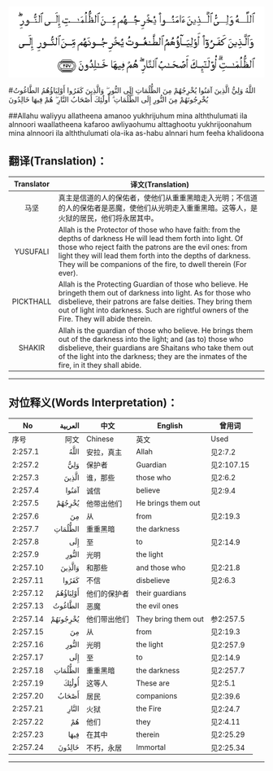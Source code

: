 ![002:257](images/002_257.gif)

#اللَّهُ وَلِيُّ الَّذِينَ آمَنُوا يُخْرِجُهُمْ مِنَ الظُّلُمَاتِ إِلَى النُّورِ ۖ وَالَّذِينَ كَفَرُوا أَوْلِيَاؤُهُمُ الطَّاغُوتُ يُخْرِجُونَهُمْ مِنَ النُّورِ إِلَى الظُّلُمَاتِ ۗ أُولَٰئِكَ أَصْحَابُ النَّارِ ۖ هُمْ فِيهَا خَالِدُونَ 

##Allahu waliyyu allatheena amanoo yukhrijuhum mina alththulumati ila alnnoori waallatheena kafaroo awliyaohumu alttaghootu yukhrijoonahum mina alnnoori ila alththulumati ola-ika as-habu alnnari hum feeha khalidoona 

## 翻译(Translation)：

| Translator | 译文(Translation)                                            |
| :--------: | ------------------------------------------------------------ |
|    马坚    | 真主是信道的人的保佑者，使他们从重重黑暗走入光明；不信道的人的保佑者是恶魔，使他们从光明走入重重黑暗。这等人，是火狱的居民，他们将永居其中。 |
|  YUSUFALI  | Allah is the Protector of those who have faith: from the depths of darkness He will lead them forth into light. Of those who reject faith the patrons are the evil ones: from light they will lead them forth into the depths of darkness. They will be companions of the fire, to dwell therein (For ever). |
| PICKTHALL  | Allah is the Protecting Guardian of those who believe. He bringeth them out of darkness into light. As for those who disbelieve, their patrons are false deities. They bring them out of light into darkness. Such are rightful owners of the Fire. They will abide therein. |
|   SHAKIR   | Allah is the guardian of those who believe. He brings them out of the darkness into the light; and (as to) those who disbelieve, their guardians are Shaitans who take them out of the light into the darkness; they are the inmates of the fire, in it they shall abide. |

---

## 对位释义(Words Interpretation)：

| No   | العربية | 中文    | English | 曾用词 |
| ---- | ------: | ------- | ------- | ------ |
| 序号 |    阿文 | Chinese | 英文    | Used   |
| 2:257.1  | اللَّهُ     | 安拉，真主   | Allah               | 见2:7.2 |
| 2:257.2  | وَلِيُّ      | 保护者       | Guardian            | 见2:107.15 |
| 2:257.3  | الَّذِينَ    | 谁，那些     | those who           | 见2:6.2    |
| 2:257.4  | آمَنُوا    | 诚信         | believe             | 见2:9.4    |
| 2:257.5  | يُخْرِجُهُمْ   | 他带出他们   | He brings them out  |            |
| 2:257.6  | مِنَ       | 从           | from                | 见2:19.3 |
| 2:257.7  | الظُّلُمَاتِ  | 重重黑暗     | the darkness        |            |
| 2:257.8  | إِلَى      | 至           | to                  | 见2:14.9   |
| 2:257.9  | النُّورِ    | 光明         | the light           |            |
| 2:257.10 | وَالَّذِينَ   | 和那些       | and those who       | 见2:21.8   |
| 2:257.11 | كَفَرُوا    | 不信         | disbelieve          | 见2:6.3    |
| 2:257.12 | أَوْلِيَاؤُهُمُ | 他们的保护者 | their guardians     |            |
| 2:257.13 | الطَّاغُوتُ  | 恶魔         | the evil ones       |            |
| 2:257.14 | يُخْرِجُونَهُمْ | 他们带出他们 | They bring them out | 参2:257.5  |
| 2:257.15 | مِنَ       | 从           | from                | 见2:19.3 |
| 2:257.16 | النُّورِ    | 光明         | the light           | 见2:257.9  |
| 2:257.17 | إِلَى      | 至           | to                  | 见2:14.9   |
| 2:257.18 | الظُّلُمَاتِ  | 重重黑暗     | the darkness        | 见2:257.7  |
| 2:257.19 | أُولَٰئِكَ    | 这等人       | These are           | 见2:5.1    |
| 2:257.20 | أَصْحَابُ    | 居民         | companions   | 见2:39.6   |
| 2:257.21 | النَّارِ    | 火狱         | the Fire            | 见2:24.7   |
| 2:257.22 | هُمْ       | 他们         | they                | 见2:4.11   |
| 2:257.23 | فِيهَا     | 在其中       | therein             | 见2:25.29  |
| 2:257.24 | خَالِدُونَ   | 不朽，永居   | Immortal            | 见2:25.34  |

---
